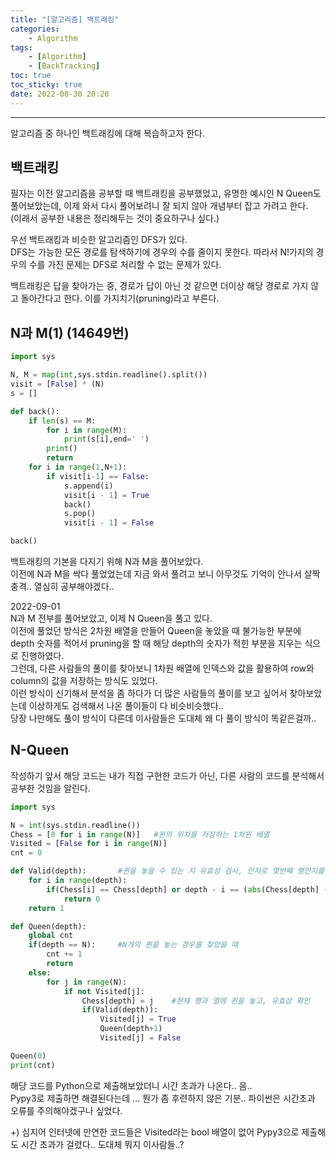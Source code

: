 ```yaml
---
title: "[알고리즘] 백트래킹"
categories:
    - Algorithm
tags:
    - [Algorithm]
    - [BackTracking]
toc: true
toc_sticky: true
date: 2022-08-30 20:20
---
```

--------------------------

알고리즘 중 하나인 백트래킹에 대해 복습하고자 한다.

## 백트래킹

필자는 이전 알고리즘을 공부할 때 백트래킹을 공부했었고, 유명한 예시인 N Queen도 풀어보았는데, 이제 와서 다시 풀어보려니 잘 되지 않아 개념부터 잡고 가려고 한다.  
(이래서 공부한 내용은 정리해두는 것이 중요하구나 싶다.)

우선 백트래킹과 비슷한 알고리즘인 DFS가 있다.  
DFS는 가능한 모든 경로를 탐색하기에 경우의 수를 줄이지 못한다. 따라서 N!가지의 경우의 수를 가진 문제는 DFS로 처리할 수 없는 문제가 있다.

백트래킹은 답을 찾아가는 중, 경로가 답이 아닌 것 같으면 더이상 해당 경로로 가지 않고 돌아간다고 한다. 이를 가지치기(pruning)라고 부른다.

## N과 M(1) (14649번)
```python
import sys

N, M = map(int,sys.stdin.readline().split())
visit = [False] * (N)
s = []

def back():
    if len(s) == M:
        for i in range(M):
            print(s[i],end=' ')
        print()
        return
    for i in range(1,N+1):
        if visit[i-1] == False:
            s.append(i)
            visit[i - 1] = True
            back()
            s.pop()
            visit[i - 1] = False

back()
```
백트래킹의 기본을 다지기 위해 N과 M을 풀어보았다.  
이전에 N과 M을 싹다 풀었었는데 지금 와서 풀려고 보니 아무것도 기억이 안나서 살짝 충격.. 열심히 공부해야겠다..

2022-09-01  
N과 M 전부를 풀어보았고, 이제 N Queen을 풀고 있다.  
이전에 풀었던 방식은 2차원 배열을 만들어 Queen을 놓았을 때 불가능한 부분에 depth 숫자를 적어서 pruning을 할 때 해당 depth의 숫자가 적힌 부분을 지우는 식으로 진행하였다.  
그런데, 다른 사람들의 풀이를 찾아보니 1차원 배열에 인덱스와 값을 활용하여 row와 column의 값을 저장하는 방식도 있었다.  
이런 방식이 신기해서 분석을 좀 하다가 더 많은 사람들의 풀이를 보고 싶어서 찾아보았는데 이상하게도 검색해서 나온 풀이들이 다 비슷비슷했다..  
당장 나만해도 풀이 방식이 다른데 이사람들은 도대체 왜 다 풀이 방식이 똑같은걸까..

## N-Queen  
작성하기 앞서 해당 코드는 내가 직접 구현한 코드가 아닌, 다른 사람의 코드를 분석해서 공부한 것임을 알린다.  
```python
import sys

N = int(sys.stdin.readline())
Chess = [0 for i in range(N)]   #퀸의 위치를 저장하는 1차원 배열
Visited = [False for i in range(N)]
cnt = 0

def Valid(depth):       #퀸을 놓을 수 있는 지 유효성 검사, 인자로 몇번째 행인지를 받는다.
    for i in range(depth):
        if(Chess[i] == Chess[depth] or depth - i == (abs(Chess[depth] - Chess[i]))):    #같은 열에 있는 퀸이 존재하는 지, 혹은 대각선에 퀸이 존재하는 지 확인
            return 0
    return 1

def Queen(depth):
    global cnt
    if(depth == N):     #N개의 퀸을 놓는 경우를 찾았을 때
        cnt += 1
        return
    else:
        for j in range(N):
            if not Visited[j]:
                Chess[depth] = j    #현재 행과 열에 퀸을 놓고, 유효성 확인
                if(Valid(depth)):
                    Visited[j] = True
                    Queen(depth+1)
                    Visited[j] = False

Queen(0)
print(cnt)
```
해당 코드를 Python으로 제출해보았더니 시간 초과가 나온다.. 음..  
Pypy3로 제출하면 해결된다는데 ... 뭔가 좀 후련하지 않은 기분.. 파이썬은 시간초과 오류를 주의해야겠구나 싶었다.  

+) 심지어 인터넷에 만연한 코드들은 Visited라는 bool 배열이 없어 Pypy3으로 제출해도 시간 초과가 걸렸다.. 도대체 뭐지 이사람들..?